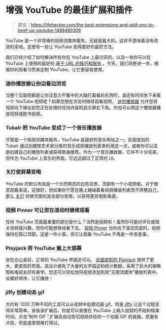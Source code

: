 # 增强 YouTube 的最佳扩展和插件

> 原文：<https://lifehacker.com/the-best-extensions-and-add-ons-to-beef-up-youtube-1488489306>

YouTube 是一个非常棒的视频流媒体服务。无疑是最大的。这并不意味着没有改进的余地。这里有一些让 YouTube 变得更好的最好方法。



我们已经介绍了如何解决所有你在 YouTube 上最讨厌的，以及一些你可以在 YouTube 上使用的最好的 [基于 URL 的技巧和服务](http://lifehacker.com/the-six-best-youtube-url-tricks-1422544868) 。今天，我们将更进一步，根据你的观看习惯来定制 YouTube，让它更容易使用。

### 迷你播放器让你边看边浏览

当整个互联网都是让你注意力不集中的大脑盯着看的东西时，谁还有时间坐下来看一个 YouTube 视频呢？如果您想在浏览时继续观看视频， [迷你播放器](https://chrome.google.com/webstore/detail/mini-player-for-youtube-v/lebpfaphdkaekngclmiimpneheenipnn?utm_source=chrome-ntp-icon) 允许您将视频向下弹出到您正在处理的任何内容的显示屏右下角。你也可以用这个播放器播放视频或脸书视频。

### Tubalr 把 YouTube 变成了一个音乐播放器

尽管是一个视频流媒体服务，YouTube 是最好的音乐网站之一。前面提到的 Tubalr 通过创建按艺术家分类的音乐视频播放列表来利用这一点，或者你可以注册创建自己的播放列表或获得歌曲推荐。作为一个音乐播放器，它并不十分完美，但作为 YouTube 上音乐的界面，它远远超过了正常的 UI。

### 关灯使屏幕变暗

YouTube 的默认布局是一个大而明亮的白色背景，顶部有一个小视频框。对于随意观看来说，这很好，但如果你宁愿在晚上蜷缩着看视频播放列表而不弄瞎自己，那么 [关灯](http://www.stefanvd.net/project/turnoffthelights.htm#.UrRqECJDt8E) 将使页面的其余部分变暗，以获得更具电影美感。

### 视频 Pinner 可让您在滚动时继续观看

任何 YouTube 页面最重要的部分是什么？当然是视频啦！虽然你可能对评论或相关视频感兴趣，但你可能想继续看下去。 [视频 Pinner](https://lifehacker.com/video-pinner-keeps-youtube-videos-on-top-while-scrollin-1465493350) 当你向下滚动页面时，视频保持在窗口顶部。这是一件小事，但它让观看 YouTube 不再是一件苦差事。

### Playjack 将 YouTube 搬上大银幕

坐在办公桌前，正常的 YouTube 界面还可以。 [前面提到的 Playjack](https://lifehacker.com/playjack-offers-infinite-streaming-improved-browsin-925674219) 提供了更大、更直观的界面。该设计避免了大量的文字描述和统计数据，采用了巨大的缩略图和电视友好的美学。您还可以轻松地将视频添加到其“无限流媒体”播放列表中。设置好顺序，让它播放！

### jiffy 创建动态 gif

大约有 1200 万种不同的工具可以从视频中创建动画 gif，但是 [jiffy](http://www.reddit.com/r/JiffyBot/comments/1s4vei/psa_jiffy_is_now_a_chrome_extension/) 让这个过程变得非常简单。安装该扩展后，你就可以直接在 YouTube 上输入视频的开始和结束时间。点击“制作 GIF ”,扩展会自动剪切视频并给你一个动画 GIF 的链接。质量有点低，但是速度很难打得过。
